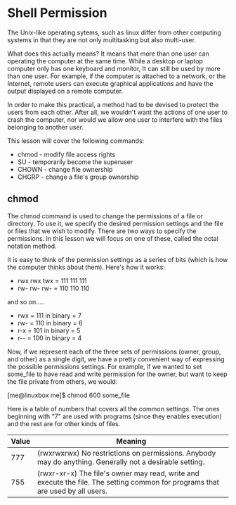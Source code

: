 # Shell Permission

The Unix-like operating sytems, such as linux differ from other computing systems in that they are not only multitasking but also multi-user.

What does this actually means? It means that more than one user can operating the computer at the same time.
While a desktop or laptop computer only has one keyboard and monitor, It can still be used by more than one user.
For example, if the computer is attached to a network, or the Internet, remote users can execute graphical applications and have the output displayed on a remote computer.

In order to make this practical, a method had to be devised to protect the users from each other. After all, we wouldn't want the actions of one user to crash the computer, nor would we allow one user to interfere with the files belonging to another user.

This lesson will cover the following commands:

- chmod - modify file access rights
- SU - temporarily become the superuser
- CHOWN - change file ownership
- CHGRP - change a file's group ownership

## chmod

The chmod command is used to change the permissions of a file or directory. To use it, we specify the desired permission settings and the file or files that we wish to modify. There are two ways to specify the permissions. In this lesson we will focus on one of these, called the octal notation method.

It is easy to think of the permission settings as a series of bits (which is how the computer thinks about them). Here's how it works:

- rwx rwx twx = 111 111 111
- rw- rw- rw- = 110 110 110

and so on.....

- rwx = 111 in binary = 7
- rw- = 110 in binary = 6
- r-x = 101 in binary = 5
- r-- = 100 in binary = 4

Now, if we represent each of the three sets of permissions (owner, group, and other) as a single digit, we have a pretty convenient way of expressing the possible permissions settings. For example, if we wanted to set some_file to have read and write permission for the owner, but want to keep the file private from others, we would:

[me@linuxbox me]$ chmod 600 some_file

Here is a table of numbers that covers all the common settings. The ones beginning with "7" are used with programs (since they enables execution) and the rest are for other kinds of files.

| Value | Meaning                                                                                                                        |
| ----- | ------------------------------------------------------------------------------------------------------------------------------ |
| 777   | (rwxrwxrwx) No restrictions on permissions. Anybody may do anything. Generally not a desirable setting.                        |
| 755   | (rwxr-xr-x) The file's owner may read, write and execute the file. The setting common for programs that are used by all users. |

